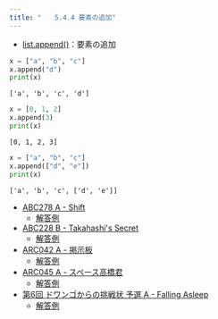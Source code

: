 ```yaml
---
title: "　　5.4.4 要素の追加"
---
```


* [list.append()](https://docs.python.org/ja/3/library/stdtypes.html#mutable-sequence-types)：要素の追加

```python:サンプルコード：sample_342.py
x = ["a", "b", "c"]
x.append("d")
print(x)
```

```text:実行結果
['a', 'b', 'c', 'd']
```

```python:サンプルコード：sample_343.py
x = [0, 1, 2]
x.append(3)
print(x)
```

```text:実行結果
[0, 1, 2, 3]
```

```python:サンプルコード：sample_344.py
x = ["a", "b", "c"]
x.append(["d", "e"])
print(x)
```

```text:実行結果
['a', 'b', 'c', ['d', 'e']]
```

- [ABC278 A - Shift](https://atcoder.jp/contests/abc278/tasks/abc278_a)
    - [解答例](https://atcoder.jp/contests/abc278/submissions/36932486)
- [ABC228 B - Takahashi's Secret](https://atcoder.jp/contests/abc228/tasks/abc228_b)
    - [解答例](https://atcoder.jp/contests/abc228/submissions/28883294)
- [ARC042 A - 掲示板](https://atcoder.jp/contests/arc042/tasks/arc042_a)
    - [解答例](https://atcoder.jp/contests/arc042/submissions/18046795)
- [ARC045 A - スペース高橋君](https://atcoder.jp/contests/arc045/tasks/arc045_a)
    - [解答例](https://atcoder.jp/contests/arc045/submissions/17778309)
- [第6回 ドワンゴからの挑戦状 予選 A - Falling Asleep](https://atcoder.jp/contests/dwacon6th-prelims/tasks/dwacon6th_prelims_a)
    - [解答例](https://atcoder.jp/contests/dwacon6th-prelims/submissions/17747570)